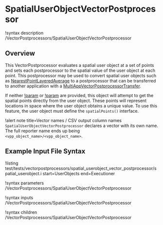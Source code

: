 # SpatialUserObjectVectorPostprocessor

!syntax description /VectorPostprocessors/SpatialUserObjectVectorPostprocessor

## Overview

This VectorPostprocessor evaluates a spatial user object at a set of points
and sets each postprocessor to the spatial value of the user object at each point.
This postprocessor may be used to convert spatial user objects such as
[NearestPointLayeredAverage](/userobject/NearestPointLayeredAverage.md) to a
postprocessor that can be transferred to another application with a
[MultiAppVectorPostprocessorTransfer](/transfers/MultiAppVectorPostprocessorTransfer.md).

If neither [!param](/VectorPostprocessors/SpatialUserObjectVectorPostprocessor/points)
or [!param](/VectorPostprocessors/SpatialUserObjectVectorPostprocessor/points_file) are
provided, this object will attempt to get the spatial points directly from the user object.
These points will represent locations in space where the user object obtains a unique value.
To use this feature, the user object must define the `spatialPoints()` interface.

!alert note title=Vector names / CSV output column names
`SpatialUserObjectVectorPostprocessor` declares a vector with its own name. The full reporter name ends up being `<vpp_object_name>/<vpp_object_name>`.

## Example Input File Syntax

!listing test/tests/vectorpostprocessors/spatial_userobject_vector_postprocessor/spatial_userobject.i
  start=UserObjects
  end=Executioner

!syntax parameters /VectorPostprocessors/SpatialUserObjectVectorPostprocessor

!syntax inputs /VectorPostprocessors/SpatialUserObjectVectorPostprocessor

!syntax children /VectorPostprocessors/SpatialUserObjectVectorPostprocessor
